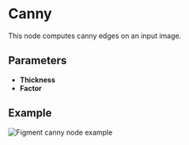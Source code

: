 # Canny

This node computes canny edges on an input image.

## Parameters

- **Thickness**
- **Factor**

## Example

<img src="/img/nodes/canny.jpg" alt="Figment canny node example"/>
